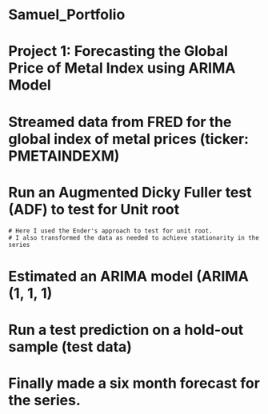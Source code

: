 # Samuel_Portfolio

# Project 1: Forecasting the Global Price of Metal Index using ARIMA Model
  # Streamed data from FRED for the global index of metal prices (ticker: PMETAINDEXM)
  # Run an Augmented Dicky Fuller test (ADF) to test for Unit root
    # Here I used the Ender's approach to test for unit root.
    # I also transformed the data as needed to achieve stationarity in the series
  # Estimated an ARIMA model (ARIMA (1, 1, 1)
  # Run a test prediction on a hold-out sample (test data)
  # Finally made a six month forecast for the series.
